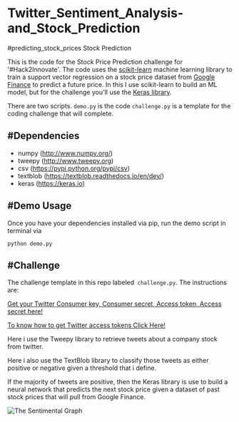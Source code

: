 # Twitter_Sentiment_Analysis-and_Stock_Prediction
#predicting_stock_prices Stock Prediction

This is the code for the Stock Price Prediction challenge for '#Hack2Innovate'. The code uses the [scikit-learn](https://github.com/scikit-learn/scikit-learn) machine learning library to train a support vector regression on a stock price dataset from [Google Finance](https://en.wikipedia.org/wiki/Support_vector_machine) to predict a future price. In this I use scikit-learn to build an ML model, but for the challenge you'll use the [Keras library](https://keras.io/).


There are two scripts. ```demo.py``` is the code ```challenge.py``` is a template for the coding challenge that will complete.

**#Dependencies**
---

* numpy (http://www.numpy.org/)
* tweepy (http://www.tweepy.org)
* csv (https://pypi.python.org/pypi/csv)
* textblob (https://textblob.readthedocs.io/en/dev/)
* keras (https://keras.io)

**#Demo Usage**
---

Once you have your dependencies installed via pip, run the demo script in terminal via

```python demo.py```


**#Challenge**
---

The challenge template in this repo labeled``` challenge.py```. The instructions are:

[Get your Twitter Consumer key, Consumer secret, Access token, Access secret here!](https://apps.twitter.com/)

[To know how to get Twitter access tokens Click Here!](https://developer.twitter.com/en/docs/basics/authentication/overview)

Here i use the Tweepy library to retrieve tweets about a company stock from twitter.

Here i also use the TextBlob library to classify those tweets as either positive or negative given a threshold  that i define.

If the majority of tweets are positive, then the Keras library is use to build a neural network that predicts the next stock price given a dataset of past stock prices that will pull from Google Finance. 

![The Sentimental Graph](https://github.com/vedicnis/Twitter_Sentiment_Analysis-and_Stock_Prediction/blob/master/Figure_1.png)
